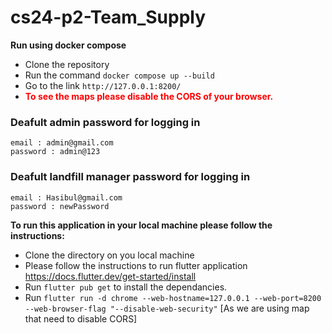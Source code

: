 # cs24-p2-Team_Supply

**Run using docker compose**
* Clone the repository
* Run the command ```docker compose up --build```
* Go to the link ```http://127.0.0.1:8200/```
* <span style="color:red">**To see the maps please disable the CORS of your browser.**</span>

### Deafult admin password for logging in
```
email : admin@gmail.com
password : admin@123
```
### Deafult landfill manager password for logging in
```
email : Hasibul@gmail.com
password : newPassword
```

**To run this application in your local machine please follow the instructions:**

* Clone the directory on you local machine
* Please follow the instructions to run flutter application https://docs.flutter.dev/get-started/install
* Run ```flutter pub get``` to install the dependancies.
* Run ```flutter run -d chrome --web-hostname=127.0.0.1 --web-port=8200 --web-browser-flag "--disable-web-security"``` [As we are using map that need to disable CORS]
